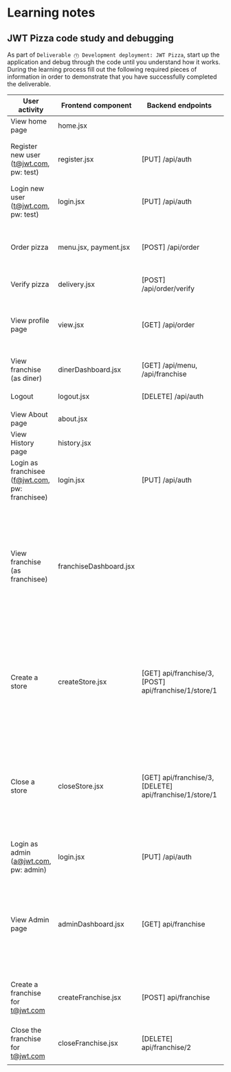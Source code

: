 # Learning notes

## JWT Pizza code study and debugging

As part of `Deliverable ⓵ Development deployment: JWT Pizza`, start up the application and debug through the code until you understand how it works. During the learning process fill out the following required pieces of information in order to demonstrate that you have successfully completed the deliverable.

| User activity                                       | Frontend component     | Backend endpoints               | Database SQL |
| --------------------------------------------------- | ------------------     | ------------------------------- | ------------ |
| View home page                                      | home.jsx               |                                 |              |
| Register new user<br/>(t@jwt.com, pw: test)         | register.jsx           | [PUT] /api/auth                 | `INSERT INTO user (name, email, password) VALUES (?, ?, ?)` / `INSERT INTO userRole (userId, role, objectId) VALUES (?, ?, ?)` / `INSERT INTO auth (token, userId) VALUES (?, ?)` |
| Login new user<br/>(t@jwt.com, pw: test)            | login.jsx              | [PUT] /api/auth                 | `SELECT * FROM user WHERE email=?` / `INSERT INTO auth (token, userId) VALUES (?, ?)`           |
| Order pizza                                         | menu.jsx, payment.jsx  | [POST] /api/order               | `SELECT userId FROM auth WHERE token=?` / `INSERT INTO dinerOrder (dinerId, franchiseId, storeId, date) VALUES (?, ?, ?, now())` / `INSERT INTO orderItem (orderId, menuId, description, price) VALUES (?, ?, ?, ?)` |
| Verify pizza                                        | delivery.jsx          | [POST] /api/order/verify        |              |
| View profile page                                   | view.jsx               | [GET] /api/order                | `SELECT userId FROM auth WHERE token=?` / `SELECT id, franchiseId, storeId, date FROM dinerOrder WHERE dinerId=? LIMIT ${offset},${config.db.listPerPage}` / `SELECT id, menuId, description, price FROM orderItem WHERE orderId=?` |
| View franchise<br/>(as diner)                       | dinerDashboard.jsx     | [GET] /api/menu, /api/franchise | `SELECT userId FROM auth WHERE token=?` / `SELECT * FROM menu` / `SELECT id, name FROM franchise`             |
| Logout                                              | logout.jsx             | [DELETE] /api/auth              | `SELECT userId FROM auth WHERE token=?` / `DELETE FROM auth WHERE token=?` |
| View About page                                     | about.jsx              |                                 |              |
| View History page                                   | history.jsx            |                                 |              |
| Login as franchisee<br/>(f@jwt.com, pw: franchisee) | login.jsx              | [PUT] /api/auth                 |                | `SELECT * FROM user WHERE email=?` / `SELECT * FROM userRole WHERE userId=?` / `INSERT INTO auth (token, userId) VALUES (?, ?)`             |
| View franchise<br/>(as franchisee)                  | franchiseDashboard.jsx |                                 | `SELECT userId FROM auth WHERE token=?` / `SELECT objectId FROM userRole WHERE role='franchisee' AND userId=?` / `SELECT id, name FROM franchise WHERE id in (${franchiseIds.join(',')})` / `SELECT u.id, u.name, u.email FROM userRole AS ur JOIN user AS u ON u.id=ur.userId WHERE ur.objectId=? AND ur.role='franchisee'` / `SELECT s.id, s.name, COALESCE(SUM(oi.price), 0) AS totalRevenue FROM dinerOrder AS do JOIN orderItem AS oi ON do.id=oi.orderId RIGHT JOIN store AS s ON s.id=do.storeId WHERE s.franchiseId=? GROUP BY s.id`             |
| Create a store                                      | createStore.jsx        | [GET] api/franchise/3, [POST] api/franchise/1/store/1                                | `SELECT userId FROM auth WHERE token=?` / `SELECT u.id, u.name, u.email FROM userRole AS ur JOIN user AS u ON u.id=ur.userId WHERE ur.objectId=? AND ur.role='franchisee'` / `SELECT s.id, s.name, COALESCE(SUM(oi.price), 0) AS totalRevenue FROM dinerOrder AS do JOIN orderItem AS oi ON do.id=oi.orderId RIGHT JOIN store AS s ON s.id=do.storeId WHERE s.franchiseId=? GROUP BY s.id` / `INSERT INTO store (franchiseId, name) VALUES (?, ?)`            |
| Close a store                                       | closeStore.jsx         | [GET] api/franchise/3, [DELETE] api/franchise/1/store/1 | `SELECT userId FROM auth WHERE token=?` / `SELECT u.id, u.name, u.email FROM userRole AS ur JOIN user AS u ON u.id=ur.userId WHERE ur.objectId=? AND ur.role='franchisee'` / `SELECT s.id, s.name, COALESCE(SUM(oi.price), 0) AS totalRevenue FROM dinerOrder AS do JOIN orderItem AS oi ON do.id=oi.orderId RIGHT JOIN store AS s ON s.id=do.storeId WHERE s.franchiseId=? GROUP BY s.id` / `DELETE FROM store WHERE franchiseId=? AND id=?`             |
| Login as admin<br/>(a@jwt.com, pw: admin)           | login.jsx              | [PUT] /api/auth                                | `SELECT * FROM user WHERE email=?` / `SELECT * FROM userRole WHERE userId=?` / `INSERT INTO auth (token, userId) VALUES (?, ?)`             |
| View Admin page                                     | adminDashboard.jsx     | [GET] api/franchise             | `SELECT userId FROM auth WHERE token=?` / `SELECT id, name FROM franchise` / `SELECT u.id, u.name, u.email FROM userRole AS ur JOIN user AS u ON u.id=ur.userId WHERE ur.objectId=? AND ur.role='franchisee'` / `SELECT s.id, s.name, COALESCE(SUM(oi.price), 0) AS totalRevenue FROM dinerOrder AS do JOIN orderItem AS oi ON do.id=oi.orderId RIGHT JOIN store AS s ON s.id=do.storeId WHERE s.franchiseId=? GROUP BY s.id`             |
| Create a franchise for t@jwt.com                    | createFranchise.jsx    | [POST] api/franchise            | `SELECT userId FROM auth WHERE token=?` / `SELECT id, name FROM user WHERE email=?` / `INSERT INTO franchise (name) VALUES (?)` / `INSERT INTO userRole (userId, role, objectId) VALUES (?, ?, ?)`             |
| Close the franchise for t@jwt.com                   | closeFranchise.jsx     | [DELETE] api/franchise/2                                | `SELECT userId FROM auth WHERE token=?` / `DELETE FROM store WHERE franchiseId=?` / `DELETE FROM userRole WHERE objectId=?` / `DELETE FROM franchise WHERE id=?`             |
